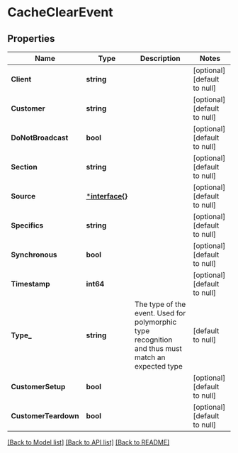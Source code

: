 # CacheClearEvent

## Properties
Name | Type | Description | Notes
------------ | ------------- | ------------- | -------------
**Client** | **string** |  | [optional] [default to null]
**Customer** | **string** |  | [optional] [default to null]
**DoNotBroadcast** | **bool** |  | [optional] [default to null]
**Section** | **string** |  | [optional] [default to null]
**Source** | [***interface{}**](interface{}.md) |  | [optional] [default to null]
**Specifics** | **string** |  | [optional] [default to null]
**Synchronous** | **bool** |  | [optional] [default to null]
**Timestamp** | **int64** |  | [optional] [default to null]
**Type_** | **string** | The type of the event. Used for polymorphic type recognition and thus must match an expected type | [default to null]
**CustomerSetup** | **bool** |  | [optional] [default to null]
**CustomerTeardown** | **bool** |  | [optional] [default to null]

[[Back to Model list]](../README.md#documentation-for-models) [[Back to API list]](../README.md#documentation-for-api-endpoints) [[Back to README]](../README.md)


